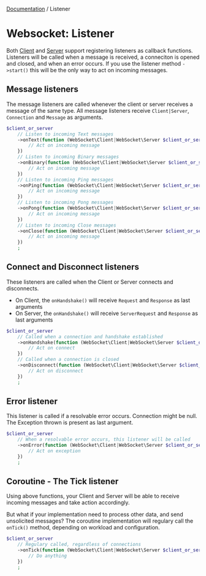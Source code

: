 [Documentation](Index.md) / Listener

# Websocket: Listener

Both [Client](Client.md) and [Server](Server.md) support registering listeners as callback functions.
Listeners will be called when a message is received, a conneciton is opened and closed, and when an error occurs.
If you use the listener method `->start()` this will be the only way to act on incoming messages.

## Message listeners

The message listeners are called whenever the client or server receives a message of the same type.
All message listeners receive `Client|Server`, `Connection` and `Message` as arguments.

```php
$client_or_server
    // Listen to incoming Text messages
    ->onText(function (WebSocket\Client|WebSocket\Server $client_or_server, WebSocket\Connection $connection, WebSocket\Message\Text $message) {
        // Act on incoming message
    })
    // Listen to incoming Binary messages
    ->onBinary(function (WebSocket\Client|WebSocket\Server $client_or_server, WebSocket\Connection $connection, WebSocket\Message\Binary $message) {
        // Act on incoming message
    })
    // Listen to incoming Ping messages
    ->onPing(function (WebSocket\Client|WebSocket\Server $client_or_server, WebSocket\Connection $connection, WebSocket\Message\Ping $message) {
        // Act on incoming message
    })
    // Listen to incoming Pong messages
    ->onPong(function (WebSocket\Client|WebSocket\Server $client_or_server, WebSocket\Connection $connection, WebSocket\Message\Pong $message) {
        // Act on incoming message
    })
    // Listen to incoming Close messages
    ->onClose(function (WebSocket\Client|WebSocket\Server $client_or_server, WebSocket\Connection $connection, WebSocket\Message\Close $message) {
        // Act on incoming message
    })
    ;
```

## Connect and Disconnect listeners

These listeners are called when the Client or Server connects and disconnects.

* On Client, the `onHandshake()` will receive `Request` and `Response` as last arguments
* On Server, the `onHandshake()` will receive `ServerRequest` and `Response` as last arguments

```php
$client_or_server
    // Called when a connection and handshake established
    ->onHandshake(function (WebSocket\Client|WebSocket\Server $client_or_server WebSocket\Connection $connection, Psr\Http\Message\RequestInterface|Psr\Http\Message\ServerRequestInterface $request, Psr\Http\Message\ResponseInterface $respone) {
        // Act on connect
    })
    // Called when a connection is closed
    ->onDisconnect(function (WebSocket\Client|WebSocket\Server $client_or_server, WebSocket\Connection $connection) {
        // Act on disconnect
    })
    ;
```

## Error listener

This listener is called if a resolvable error occurs.
Connection might be null. The Exception thrown is present as last argument.

```php
$client_or_server
    // When a resolvable error occurs, this listener will be called
    ->onError(function (WebSocket\Client|WebSocket\Server $client_or_server, WebSocket\Connection|null $connection, WebSocket\Exception\Exception $exception) {
        // Act on exception
    })
    ;
```

## Coroutine - The Tick listener

Using above functions, your Client and Server will be able to receive incoming messages and take action accordingly.

But what if your implementation need to process other data, and send unsolicited messages?
The coroutine implementation will regulary call the `onTick()` method, depending on workload and configuration.

```php
$client_or_server
    // Regulary called, regardless of connections
    ->onTick(function (WebSocket\Client|WebSocket\Server $client_or_server) {
        // Do anything
    })
    ;
```
